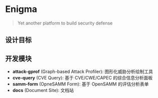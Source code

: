# Enigma

> Yet another platform to build security defense

## 设计目标

## 开发模块

- __attack-gprof__ (Graph-based Attack Profiler): 图形化威胁分析绘制工具
- __cve-query__ (CVE Query): 基于 CVE/CWE/CAPEC 的综合信息分析面板
- __samm-form__ (OpneSAMM Form): 基于 OpenSAMM 的评估分析表单
- __docs__ (Document Site): 文档站